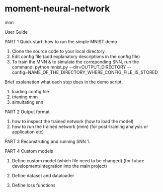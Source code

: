 # moment-neural-network
 mnn

User Guide

PART 1 Quick start: how to run the simple MNIST demo

1. Clone the source code to your local directory
2. Edit config file (add explanatory descriptions in the config file)
3. To train the MNN & to simulate the correponding SNN, run the command: python mnist.py --dir=OUTPUT_DIRECTORY --config=NAME_OF_THE_DIRECTORY_WHERE_CONFIG_FILE_IS_STORED

Brief explanation what each step does in the demo script.
1. loading config file
2. trianing mnn
3. simultating snn


PART 2 Output format
1. how to inspect the trained network (how to load the model)
2. how to run the trained network (mnn) (for post-training analysis or application etc)

PART 3 Reconstruting and running SNN
1. 

PART 4 Custom models

1. Define custom model
(which file need to be changed)
(for future development/integration into the main project)

2. Define dataset and dataloader

3. Define loss functions
 
